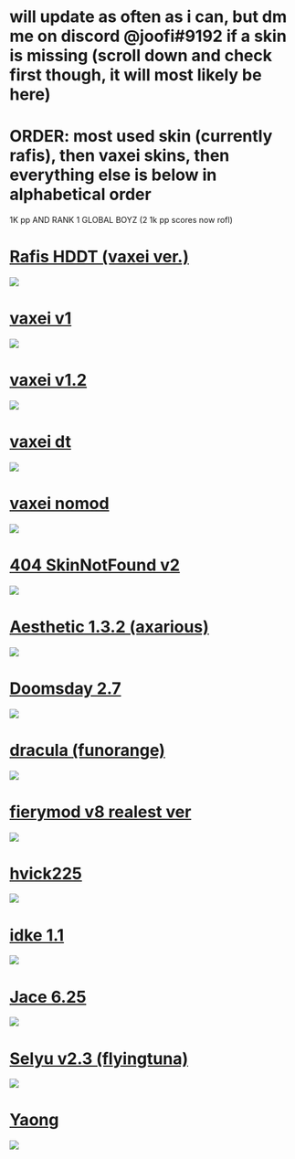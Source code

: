 # will update as often as i can, but dm me on discord @joofi#9192 if a skin is missing (scroll down and check first though, it will most likely be here)

# ORDER: most used skin (currently rafis), then vaxei skins, then everything else is below in alphabetical order

1K pp AND RANK 1 GLOBAL BOYZ (2 1k pp scores now rofl)

# [Rafis HDDT (vaxei ver.)](https://joofixd.s-ul.eu/1jmmH3LN)
![](https://osu.ppy.sh/ss/13422086/af38)

# [vaxei v1](https://joofixd.s-ul.eu/oDntR2QB)
![](https://osu.ppy.sh/ss/13421876/d524)

# [vaxei v1.2](https://joofixd.s-ul.eu/Gq2lH4N4)
![](https://osu.ppy.sh/ss/13421895/4170)

# [vaxei dt](https://joofixd.s-ul.eu/ouJZqGd1)
![](https://osu.ppy.sh/ss/13421907/707a)

# [vaxei nomod](https://joofixd.s-ul.eu/zStMTKdG)
![](https://osu.ppy.sh/ss/13422009/065e)

# [404 SkinNotFound v2](https://joofixd.s-ul.eu/Ia93XGt5)
![](https://osu.ppy.sh/ss/13488989/a76a)

# [Aesthetic 1.3.2 (axarious)](https://joofixd.s-ul.eu/USOG9BPE)
![](https://osu.ppy.sh/ss/13484039/7a9d)

# [Doomsday 2.7](https://joofixd.s-ul.eu/JApkCq2x)
![](https://osu.ppy.sh/ss/13421931/f1ea)

# [dracula (funorange)](https://joofixd.s-ul.eu/AViONqPI)
![](https://osu.ppy.sh/ss/13421944/da9d)

# [fierymod v8 realest ver](https://joofixd.s-ul.eu/SQYKdh0j)
![](https://osu.ppy.sh/ss/13421953/d40a)

# [hvick225](https://joofixd.s-ul.eu/uh95qcIq)
![](https://osu.ppy.sh/ss/13421950/1846)

# [idke 1.1](https://joofixd.s-ul.eu/brttrQUN)
![](https://osu.ppy.sh/ss/13421935/ac6d)

# [Jace 6.25](https://joofixd.s-ul.eu/z3fROJ0t)
![](https://osu.ppy.sh/ss/13484104/3041)

# [Selyu v2.3 (flyingtuna)](https://joofixd.s-ul.eu/AD2mDp8D)
![](https://osu.ppy.sh/ss/13590349/4121)

# [Yaong](https://joofixd.s-ul.eu/iMv0VXSg)
![](https://osu.ppy.sh/ss/13590362/df76)
